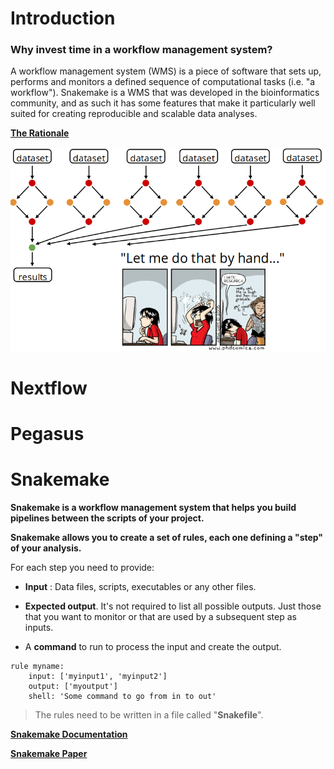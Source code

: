 Introduction
===


### Why invest time in a workflow management system? 

A workflow management system (WMS) is a piece of software that sets up, performs and monitors a defined sequence of computational tasks (i.e. "a workflow"). Snakemake is a WMS that was developed in the bioinformatics community, and as such it has some features that make it particularly well suited for creating reproducible and scalable data analyses.

[**The Rationale**](https://hackmd.io/4useBM-tQHGGBg-i_2eAIw#)

![hate_research](img/hate_research.png)


# Nextflow


# Pegasus


# Snakemake

**Snakemake is a workflow management system that helps you build pipelines between the scripts of your project.**

**Snakemake allows you to create a set of rules, each one defining a "step" of your analysis.** 

For each step you need to provide:

+ **Input** : Data files, scripts, executables or any other files.

+ **Expected output**. It's not required to list all possible outputs. Just those that you want to monitor or that are used by a subsequent step as inputs.

+ A **command** to run to process the input and create the output.

```
rule myname:
    input: ['myinput1', 'myinput2']
    output: ['myoutput']
    shell: 'Some command to go from in to out'
```
> The rules need to be written in a file called "**Snakefile**".

[**Snakemake Documentation**](https://snakemake.readthedocs.io/en/stable/index.html)

[**Snakemake Paper**](https://academic.oup.com/bioinformatics/article/28/19/2520/290322)